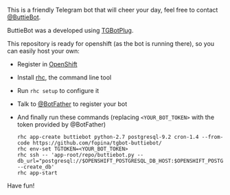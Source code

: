 This is a friendly Telegram bot that will cheer your day, feel free to contact [@ButtieBot](http://telegram.me/buttiebot).

ButtieBot was a developed using [TGBotPlug](http://fopina.github.io/tgbotplug).

This repository is ready for openshift (as the bot is running there), so you can easily host your own:

* Register in [OpenShift](https://www.openshift.com)  
* Install [rhc](https://developers.openshift.com/en/managing-client-tools.html), the command line tool  
* Run `rhc setup` to configure it  
* Talk to [@BotFather](http://telegram.me/botfather) to register your bot  
* And finally run these commands (replacing `<YOUR_BOT_TOKEN>` with the token provided by @BotFather)

    ```
    rhc app-create buttiebot python-2.7 postgresql-9.2 cron-1.4 --from-code https://github.com/fopina/tgbot-buttiebot/
    rhc env-set TGTOKEN=<YOUR_BOT_TOKEN>
    rhc ssh -- 'app-root/repo/buttiebot.py --db_url="postgresql://$OPENSHIFT_POSTGRESQL_DB_HOST:$OPENSHIFT_POSTGRESQL_DB_PORT/$PGDATABASE" --create_db'
    rhc app-start
    ```
    
Have fun!
